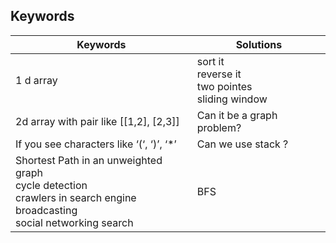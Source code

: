 ## Keywords


|        Keywords                          |   Solutions                |
|------------------------------------------|----------------------------|
| 1 d array                                | sort it<br>reverse it<br>two pointes<br>sliding window |
| 2d array with pair like [[1,2], [2,3]]   | Can it be a graph problem? | 
| If you see characters like ‘(‘, ‘)’, ‘*’ | Can we use stack ?         |
| Shortest Path in an unweighted graph<br> cycle detection<br>crawlers in search engine<br>broadcasting<br>social networking search| BFS |
